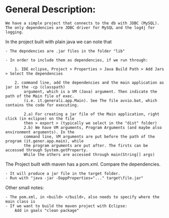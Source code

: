 # General Description:
    We have a simple project that connects to the db with JDBC (MySQL).
    The only dependencies are JDBC driver for MySQL and the log4j for logging.

In the project built with plain java we can note that

    - The depndencies are .jar files in the folder "lib"

    - In order to include them as dependencies, if we run through:

        1. IDE eclipse, Project > Properties > Java Build Path > Add Jars > Select the dependencies

        2. command line, add the dependencies and the main application as jar in the -cp (classpath)
            argument, which is a VM (Java) argument. Then indicate the path of the Main file of exec.
            (i.e. it.generali.app.Main). See The file avvio.bat, which contains the code for executing.

            2.a) For creating a jar file of the Main application, right click (in eclipse) on the file
            then > export > (typically we select in the "dist" folder)
            2.b) We have VM arguments, Program Arguments (and maybe also environment arguments). In the 
            command line, VM arguments are put before the path of the program (it.gener.app.main), while
            the program arguments are put after. The firsts can be accessed through System.getProperty.
            While the others are accessed through main(String[] args)

The Project built with maven has a pom.xml. Compare the dependencies. 

    - It will produce a jar file in the target folder.
    - Run with "java -jar -DappProperties="..." target\file.jar"

Other small notes:

    - The pom.xml, in <build> </build>, also needs to specify where the main class is
    - If we want to build the maven project with Eclipse:
        Add in goals "clean package"
